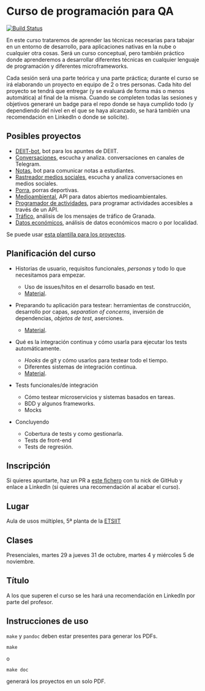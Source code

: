 # Curso de programación para QA

[![Build Status](https://travis-ci.com/JJ/curso-tdd.svg?branch=master)](https://travis-ci.com/JJ/curso-tdd)

En este curso trataremos de aprender las técnicas necesarias para
tabajar en un entorno de desarrollo, para aplicaciones nativas en la
nube o cualquier otra cosas. Será un curso conceptual, pero también
práctico donde aprenderemos a desarrollar diferentes técnicas en
cualquier lenguaje de programación y diferentes microframeworks. 

Cada sesión será una parte teórica y una parte práctica; durante el
curso se irá elaborando un proyecto en equipo de 2 o tres
personas. Cada hito del proyecto se tendrá
que entregar (y se evaluará de forma más o menos automática) al final de
la misma. Cuando se completen todas las sesiones y objetivos generaré
un badge para el repo donde se haya cumplido todo (y dependiendo del
nivel en el que se haya alcanzado, se hará también una recomendación
en LinkedIn o donde se solicite). 


## Posibles proyectos

* [DEIIT-bot](proyectos/deiit-bot.md), bot para los apuntes de DEIIT.
* [Conversaciones](proyectos/conversaciones.md), escucha y analiza.
  conversaciones en canales de Telegram.
* [Notas](proyectos/notas.md), bot para comunicar notas a estudiantes.
* [Rastreador medios sociales](proyectos/rastreador-social-media.md), escucha y analiza
  conversaciones en medios sociales.
* [Porra](proyectos/porra.md), porras deportivas.
* [Medioambiental](proyectos/medioambiental.md), API para datos
  abiertos medioambientales.
* [Programador de actividades](proyectos/programador-actividades.md),
  para programar actividades accesibles a través de un API.
* [Tráfico](proyectos/tráfico.md), análisis de los mensajes de tráfico
  de Granada.
* [Datos económicos](proyectos/económicos.md), análisis de datos económicos macro o por localidad. 

Se puede
usar
[esta plantilla para los proyectos](https://github.com/JJ/curso-qa-template). 

## Planificación del curso

* Historias de usuario, requisitos funcionales, *personas* y todo lo que necesitamos para empezar.
  * Uso de issues/hitos en el desarrollo basado en test.
  * [Material](temas/diseño.md).
  
* Preparando tu aplicación para testear: herramientas de construcción, desarrollo por capas, *separation of concerns*, inversión de dependencias, *objetos de test*, aserciones. 
  * [Material](temas/test-unitarios.md).

* Qué es la integración continua y cómo usarla para ejecutar los tests automáticamente.
  * *Hooks* de git y cómo usarlos para testear todo el tiempo.
  * Diferentes sistemas de integración continua.
  * [Material](temas/CI.md).
  
* Tests funcionales/de integración
  * Cómo testear microservicios y sistemas basados en tareas.
  * BDD y algunos frameworks.
  * Mocks
  
* Concluyendo
  * Cobertura de tests y como gestionarla.
  * Tests de front-end
  * Tests de regresión.


## Inscripción

Si quieres apuntarte, haz un PR a [este fichero](asistentes.md) con tu nick de GitHub y enlace a LinkedIn (si quieres una recomendación al acabar el curso).

## Lugar

Aula de usos múltiples, 5ª planta de la [ETSIIT](https://etsiit.ugr.es)

## Clases

Presenciales, martes 29 a jueves 31 de octubre, martes 4 y miércoles 5 de noviembre.

## Título

A los que superen el curso se les hará una recomendación en LinkedIn por parte del profesor.

## Instrucciones de uso

`make` y `pandoc` deben estar presentes para generar los PDFs. 

    make
	
o

	make doc
	
generará los proyectos en un solo PDF.

